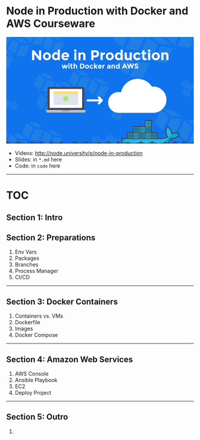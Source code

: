 # Node in Production with Docker and AWS Courseware

![](images/node-production-03.png)

* Videos: <http://node.university/p/node-in-production>
* Slides: in `*.md` here
* Code: in `code` here

---

# TOC

## Section 1: Intro

## Section 2: Preparations

1. Env Vars
1. Packages
1. Branches
1. Process Manager
1. CI/CD

---

## Section 3: Docker Containers

1. Containers vs. VMs
1. Dockerfile
1. Images
1. Docker Compose

---

## Section 4: Amazon Web Services

1. AWS Console
1. Ansible Playbook
1. EC2
1. Deploy Project

---

## Section 5: Outro

1.